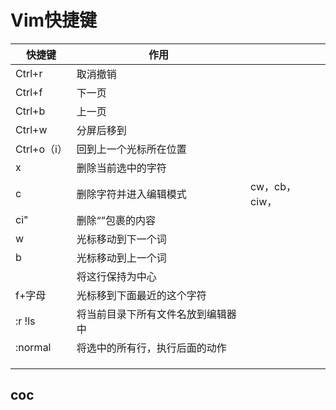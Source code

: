 # Vim快捷键

| 快捷键      | 作用                               |               |
| ----------- | ---------------------------------- | ------------- |
| Ctrl+r      | 取消撤销                           |               |
| Ctrl+f      | 下一页                             |               |
| Ctrl+b      | 上一页                             |               |
| Ctrl+w      | 分屏后移到                         |               |
| Ctrl+o（i） | 回到上一个光标所在位置             |               |
| x           | 删除当前选中的字符                 |               |
| c           | 删除字符并进入编辑模式             | cw，cb，ciw， |
| ci"         | 删除“”包裹的内容                   |               |
| w           | 光标移动到下一个词                 |               |
| b           | 光标移动到上一个词                 |               |
|             | 将这行保持为中心                   |               |
| f+字母      | 光标移到下面最近的这个字符         |               |
| :r !ls      | 将当前目录下所有文件名放到编辑器中 |               |
| :normal     | 将选中的所有行，执行后面的动作     |               |
|             |                                    |               |
|             |                                    |               |
|             |                                    |               |



## coc

